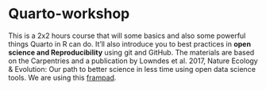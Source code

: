 # Quarto-workshop

This is a 2x2 hours course that will some basics and also some powerful things Quarto in R can do. It’ll also introduce you to best practices in **open science and Reproducibility** using git and GitHub. The materials are based on the Carpentries and a publication by Lowndes et al. 2017, Nature Ecology & Evolution: Our path to better science in less time using open data science tools. We are using this [frampad](https://annuel2.framapad.org/p/oscsa-r-course#L37).
